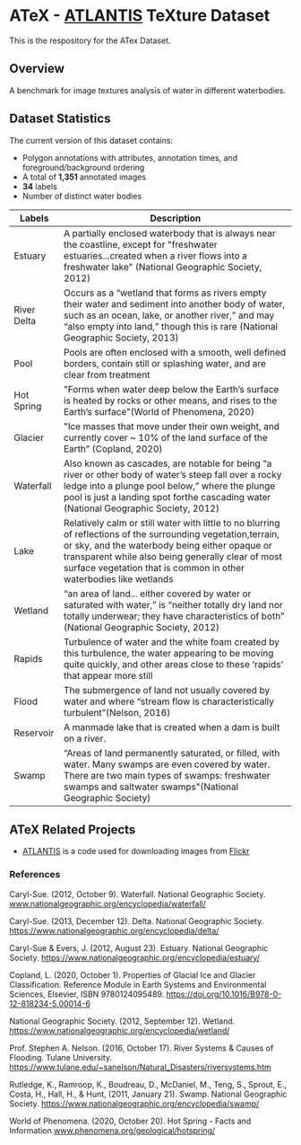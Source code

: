 # ATeX - [ATLANTIS](https://github.com/smhassanerfani/atlantis) TeXture Dataset
This is the respository for the ATex Dataset.

## Overview
A benchmark for image textures analysis of water in different waterbodies.

## Dataset Statistics
The current version of this dataset contains:
* Polygon annotations with attributes, annotation times, and foreground/background ordering
* A total of **1,351** annotated images
* **34** labels
* Number of distinct water bodies

|Labels|Description|
|---|---|
|Estuary|A partially enclosed waterbody that is always near the coastline, except for "freshwater estuaries...created when a river flows into a freshwater lake" (National Geographic Society, 2012)|
|River Delta|Occurs as a “wetland that forms as rivers empty their water and sediment into another body of water, such as an ocean, lake, or another river,” and may “also empty into land,” though this is rare (National Geographic Society, 2013)|
|Pool|Pools are often enclosed with a smooth, well defined borders, contain still or splashing water, and are clear from treatment|
|Hot Spring|"Forms when water deep below the Earth’s surface is heated by rocks or other means, and rises to the Earth’s surface"(World of Phenomena, 2020)|
|Glacier|"Ice masses that move under their own weight, and currently cover ~ 10% of the land surface of the Earth” (Copland, 2020)|
|Waterfall|Also known as cascades, are notable for being “a river or other body of water’s steep fall over a rocky ledge into a plunge pool below,” where the plunge pool is just a landing spot forthe cascading water (National Geographic Society, 2012)|
|Lake|Relatively calm or still water with little to no blurring of reflections of the surrounding vegetation,terrain, or sky, and the waterbody being either opaque or transparent while also being generally clear of most surface vegetation that is common in other waterbodies like wetlands|
|Wetland|“an area of land... either covered by water or saturated with water,” is “neither totally dry land nor totally underwear; they have characteristics of both” (National Geographic Society, 2012)|
|Rapids|Turbulence of water and the white foam created by this turbulence, the water appearing to be moving quite quickly, and other areas close to these ‘rapids’ that appear more still|
|Flood|The submergence of land not usually covered by water and where “stream flow is characteristically turbulent”(Nelson, 2016)|
|Reservoir|A manmade lake that is created when a dam is built on a river.|
|Swamp| “Areas of land permanently saturated, or filled, with water. Many swamps are even covered by water. There are two main types of swamps: freshwater swamps and saltwater swamps"(National Geographic Society)|


## ATeX Related Projects
* [ATLANTIS](https://github.com/smhassanerfani/atlantis) is a code used for downloading images from [Flickr](https://www.flickr.com) 

### References
Caryl-Sue. (2012, October 9). Waterfall. National Geographic Society. www.nationalgeographic.org/encyclopedia/waterfall/

Caryl-Sue. (2013, December 12). Delta. National Geographic Society. https://www.nationalgeographic.org/encyclopedia/delta/

Caryl-Sue & Evers, J. (2012, August 23). Estuary. National Geographic Society. https://www.nationalgeographic.org/encyclopedia/estuary/

Copland, L. (2020, October 1). Properties of Glacial Ice and Glacier Classification. Reference Module in Earth Systems and Environmental Sciences, Elsevier, ISBN 9780124095489. https://doi.org/10.1016/B978-0-12-818234-5.00014-6

National Geographic Society. (2012, September 12). Wetland. https://www.nationalgeographic.org/encyclopedia/wetland/

Prof. Stephen A. Nelson. (2016, October 17). River Systems & Causes of Flooding. Tulane University. https://www.tulane.edu/~sanelson/Natural_Disasters/riversystems.htm

Rutledge, K., Ramroop, K., Boudreau, D., McDaniel, M., Teng, S., Sprout, E., Costa, H., Hall, H., & Hunt, (2011, January 21). Swamp. National Geographic Society. https://www.nationalgeographic.org/encyclopedia/swamp/

World of Phenomena. (2020, October 20). Hot Spring - Facts and Information.www.phenomena.org/geological/hotspring/
